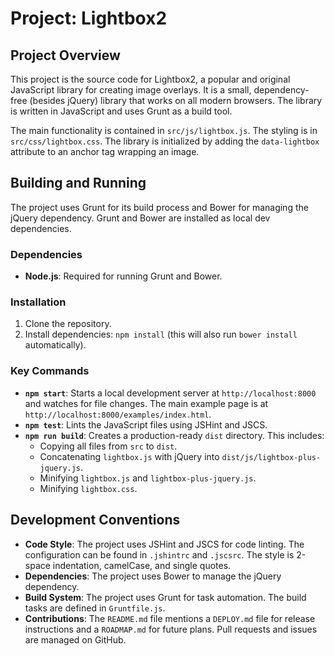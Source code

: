 # Project: Lightbox2

## Project Overview

This project is the source code for Lightbox2, a popular and original JavaScript library for creating image overlays. It is a small, dependency-free (besides jQuery) library that works on all modern browsers. The library is written in JavaScript and uses Grunt as a build tool.

The main functionality is contained in `src/js/lightbox.js`. The styling is in `src/css/lightbox.css`. The library is initialized by adding the `data-lightbox` attribute to an anchor tag wrapping an image.

## Building and Running

The project uses Grunt for its build process and Bower for managing the jQuery dependency. Grunt and Bower are installed as local dev dependencies.

### Dependencies

- **Node.js**: Required for running Grunt and Bower.

### Installation

1.  Clone the repository.
2.  Install dependencies: `npm install` (this will also run `bower install` automatically).

### Key Commands

-   **`npm start`**: Starts a local development server at `http://localhost:8000` and watches for file changes. The main example page is at `http://localhost:8000/examples/index.html`.
-   **`npm test`**: Lints the JavaScript files using JSHint and JSCS.
-   **`npm run build`**: Creates a production-ready `dist` directory. This includes:
    -   Copying all files from `src` to `dist`.
    -   Concatenating `lightbox.js` with jQuery into `dist/js/lightbox-plus-jquery.js`.
    -   Minifying `lightbox.js` and `lightbox-plus-jquery.js`.
    -   Minifying `lightbox.css`.

## Development Conventions

-   **Code Style**: The project uses JSHint and JSCS for code linting. The configuration can be found in `.jshintrc` and `.jscsrc`. The style is 2-space indentation, camelCase, and single quotes.
-   **Dependencies**: The project uses Bower to manage the jQuery dependency.
-   **Build System**: The project uses Grunt for task automation. The build tasks are defined in `Gruntfile.js`.
-   **Contributions**: The `README.md` file mentions a `DEPLOY.md` file for release instructions and a `ROADMAP.md` for future plans. Pull requests and issues are managed on GitHub.
